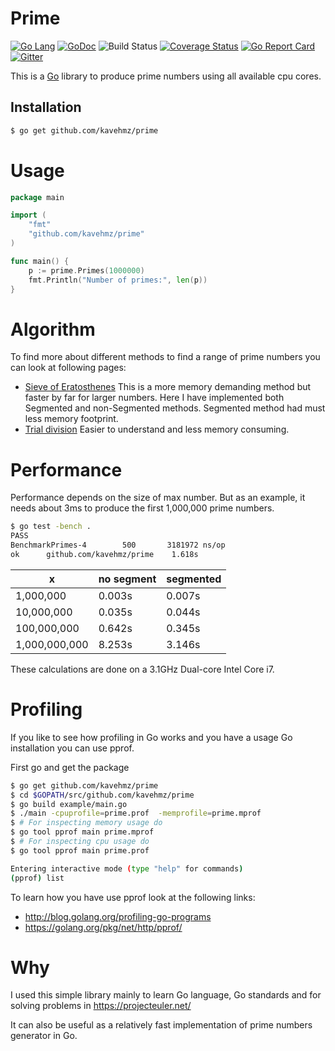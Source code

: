 Prime
=========
[![Go Lang](http://kavehmz.github.io/static/gopher/gopher-front.svg)](https://golang.org/)
[![GoDoc](https://godoc.org/github.com/kavehmz/prime?status.svg)](https://godoc.org/github.com/kavehmz/prime)
![Build Status](https://github.com/kavehmz/prime/actions/workflows/go.yml/badge.svg?branch=master)
[![Coverage Status](https://coveralls.io/repos/kavehmz/prime/badge.svg?branch=master&service=github)](https://coveralls.io/github/kavehmz/prime?branch=master)
[![Go Report Card](https://goreportcard.com/badge/github.com/kavehmz/prime)](https://goreportcard.com/report/github.com/kavehmz/prime)
[![Gitter](https://badges.gitter.im/Join%20Chat.svg)](https://gitter.im/kavehmz/prime)

This is a [Go](http://golang.org) library to produce prime numbers using all available cpu cores.


## Installation

```bash
$ go get github.com/kavehmz/prime
```

# Usage

```go
package main

import (
	"fmt"
	"github.com/kavehmz/prime"
)

func main() {
	p := prime.Primes(1000000)
	fmt.Println("Number of primes:", len(p))
}
```
# Algorithm
To find more about different methods to find a range of prime numbers you can look at following pages:

* [Sieve of Eratosthenes](https://en.wikipedia.org/wiki/Sieve_of_Eratosthenes) This is a more memory demanding method but faster by far for larger numbers. Here I have implemented both Segmented and non-Segmented methods. Segmented method had must less memory footprint.
* [Trial division](https://en.wikipedia.org/wiki/Trial_division) Easier to understand and less memory consuming.

# Performance
Performance depends on the size of max number. But as an example, it needs about 3ms to produce the first 1,000,000 prime numbers.


```bash
$ go test -bench .  
PASS
BenchmarkPrimes-4	     500	   3181972 ns/op
ok  	github.com/kavehmz/prime	1.618s
```

x            |no segment |segmented
-------------|-----------|------
1,000,000    |0.003s     | 0.007s
10,000,000   |0.035s     | 0.044s
100,000,000  |0.642s     | 0.345s
1,000,000,000|8.253s     | 3.146s

These calculations are done on a 3.1GHz Dual-core Intel Core i7.

# Profiling

If you like to see how profiling in Go works and you have a usage Go installation you can use pprof.

First go and get the package
```bash
$ go get github.com/kavehmz/prime
$ cd $GOPATH/src/github.com/kavehmz/prime
$ go build example/main.go
$ ./main -cpuprofile=prime.prof  -memprofile=prime.mprof
$ # For inspecting memory usage do
$ go tool pprof main prime.mprof
$ # For inspecting cpu usage do
$ go tool pprof main prime.prof

Entering interactive mode (type "help" for commands)
(pprof) list
```

To learn how you have use pprof look at the following links:

- http://blog.golang.org/profiling-go-programs
- https://golang.org/pkg/net/http/pprof/

# Why
I used this simple library mainly to learn Go language, Go standards and for solving problems in https://projecteuler.net/

It can also be useful as a relatively fast implementation of prime numbers generator in Go.
